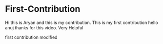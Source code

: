 # First-Contribution
Hi this is Aryan and this is my contribution.
This is my first contribution
hello anuj thanks for this video. Very Helpful


first contribution modified
